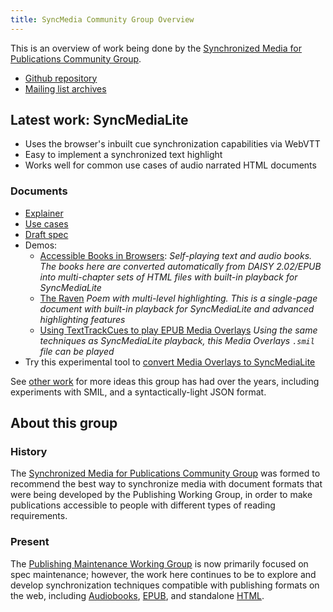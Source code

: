 ```yaml
---
title: SyncMedia Community Group Overview
---
```

This is an overview of work being done by the [Synchronized Media for Publications Community Group](#about-this-group). 

* [Github repository](https://github.com/w3c/sync-media-pub)
* [Mailing list archives](https://lists.w3.org/Archives/Public/public-sync-media-pub/)


## Latest work: SyncMediaLite

* Uses the browser's inbuilt cue synchronization capabilities via WebVTT
* Easy to implement a synchronized text highlight
* Works well for common use cases of audio narrated HTML documents

### Documents

* [Explainer](explainer)
* [Use cases](use-cases)
* [Draft spec](sync-media-lite)
* Demos:
  * [Accessible Books in Browsers](https://daisy.github.io/accessible-books-in-browsers/#demos): 
  _Self-playing text and audio books. The books here are converted automatically from DAISY 2.02/EPUB into multi-chapter sets of HTML files with built-in playback for SyncMediaLite_
  * [The Raven](https://raven-highlight-demo.netlify.app/)
  _Poem with multi-level highlighting. This is a single-page document with built-in playback for SyncMediaLite and advanced highlighting features_
  * [Using TextTrackCues to play EPUB Media Overlays](https://marisademeglio.github.io/mo-player/)
  _Using the same techniques as SyncMediaLite playback, this Media Overlays `.smil` file can be played_
  <!-- * [The World's Best Audiobook](https://github.com/marisademeglio/worlds-best-audiobook/tree/webvtt-experiment)
  _Enhanced W3C Audiobooks demo. This is more of a traditional "player" where the book documents are loaded into an `iframe`. The books are W3C Audiobooks with SyncMediaLite incorporated._
  -->
* Try this experimental tool to [convert Media Overlays to SyncMediaLite](convert-smil)

See [other work](https://github.com/w3c/sync-media-pub/tree/main/other-work) for more ideas this group has had over the years, including experiments with SMIL, and a syntactically-light JSON format. 

## About this group

### History
The [Synchronized Media for Publications Community Group](https://www.w3.org/community/sync-media-pub/) was formed to recommend the best way to synchronize media with document formats that were being developed by the
Publishing Working Group, in order to make publications accessible to people with different types of reading requirements.

### Present
The [Publishing Maintenance Working Group](https://www.w3.org/groups/wg/pm/) is now primarily focused on spec maintenance; however, the work here continues to be to explore and develop synchronization techniques compatible with publishing formats on the web, including [Audiobooks](https://www.w3.org/TR/audiobooks/), [EPUB](https://www.w3.org/publishing/groups/epub-wg/), and standalone [HTML](https://www.w3.org/html/).

  

